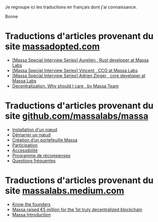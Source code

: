 Je regroupe ici les traductions en français dont j'ai connaissance.

Bonne 

# Traductions d'articles provenant du site [massadopted.com](https://massadopted.com/)
+ [[Massa Special Interview Series] Aurelien , Rust developer at Massa Labs](https://medium.com/@bouqsi/massa-special-interview-series-aur%C3%A9lien-d%C3%A9veloppeur-rust-chez-massa-labs-257424f2a6f8)
+ [[Massa Special Interview Series] Vincent , CCO at Massa Labs](https://medium.com/@bouqsi/s%C3%A9rie-sp%C3%A9ciale-dinterviews-massa-vincent-cco-%C3%A0-massa-labs-fcdf1eb216c)
+ [[Massa Special Interview Series] Adrien Zinger , core developer at Massa Labs](https://medium.com/@dockyr/s%C3%A9ries-dinterview-sp%C3%A9ciales-massa-adrien-zinger-core-d%C3%A9veloppeur-chez-massa-labs-719842dfb284)
+ [Decentralization. Why should I care , by Massa Team](massadopted/Decentralisation.md)

# Traductions d'articles provenant du site [github.com/massalabs/massa](https://github.com/massalabs/massa)
+ [Installation d'un nœud](githubMassaLabs/Installing_a_node.md)
+ [Démarrer un nœud](githubMassaLabs/Running_a_node.md)
+ [Création d’un portefeuille Massa](githubMassaLabs/Creating_a_massa_wallet.md)
+ [Participation](githubMassaLabs/Staking.md)
+ [Accessibilité](githubMassaLabs/Routability.md)
+ [Programme de récompenses](githubMassaLabs/rewards.md)
+ [Questions fréquentes](githubMassaLabs/FAQ.md)

# Traductions d'articles provenant du site [massalabs.medium.com](https://massalabs.medium.com/)
+ [Know the founders](https://medium.com/@dockyr/massa-rencontrez-les-fondateurs-bfb1d78c013e)
+ [Massa raised €5 million for the 1st truly decentralized blockchain](https://medium.com/@dockyr/massa-l%C3%A8ve-5-millions-deuros-pour-son-projet-de-1%C3%A8re-blockchain-v%C3%A9ritablement-d%C3%A9centralis%C3%A9e-f2a955b7f4c6)
+ [Massa Introduction](https://medium.com/@dockyr/pr%C3%A9s%C3%A9sentation-du-projet-de-blockchain-massa-e1564495d548)
